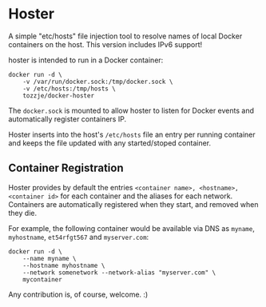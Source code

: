 # Hoster

A simple "etc/hosts" file injection tool to resolve names of local Docker containers on the host.
This version includes IPv6 support!

hoster is intended to run in a Docker container:

    docker run -d \
        -v /var/run/docker.sock:/tmp/docker.sock \
        -v /etc/hosts:/tmp/hosts \
        tozzje/docker-hoster

The `docker.sock` is mounted to allow hoster to listen for Docker events and automatically register containers IP.

Hoster inserts into the host's `/etc/hosts` file an entry per running container and keeps the file updated with any started/stoped container.

## Container Registration

Hoster provides by default the entries `<container name>, <hostname>, <container id>` for each container and the aliases for each network. Containers are automatically registered when they start, and removed when they die.

For example, the following container would be available via DNS as `myname`, `myhostname`, `et54rfgt567` and `myserver.com`:

    docker run -d \
        --name myname \
        --hostname myhostname \
        --network somenetwork --network-alias "myserver.com" \
        mycontainer

Any contribution is, of course, welcome. :)
